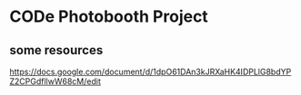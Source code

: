 CODe Photobooth Project
=======================

some resources
--------------

https://docs.google.com/document/d/1dpO61DAn3kJRXaHK4IDPLlG8bdYPZ2CPGdfllwW68cM/edit
